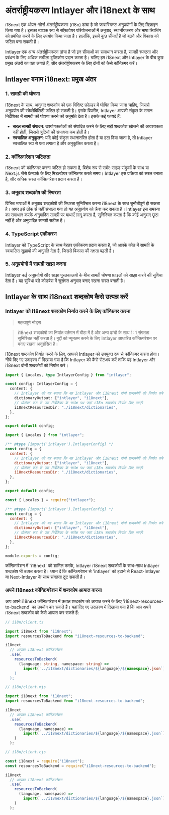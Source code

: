 # अंतर्राष्ट्रीयकरण Intlayer और i18next के साथ

i18next एक ओपन-सोर्स अंतर्राष्ट्रीयकरण (i18n) ढांचा है जो जावास्क्रिप्ट अनुप्रयोगों के लिए डिज़ाइन किया गया है। इसका व्यापक रूप से सॉफ़्टवेयर परियोजनाओं में अनुवाद, स्थानीयकरण और भाषा स्विचिंग को प्रबंधित करने के लिए उपयोग किया जाता है। हालाँकि, इसमें कुछ सीमाएँ हैं जो बढ़ने और विकास को जटिल बना सकती हैं।

Intlayer एक अन्य अंतर्राष्ट्रीयकरण ढांचा है जो इन सीमाओं का समाधान करता है, सामग्री स्पष्टता और प्रबंधन के लिए अधिक लचीला दृष्टिकोण प्रदान करता है। चलिए हम i18next और Intlayer के बीच कुछ प्रमुख अंतरों का पता लगाते हैं, और अंतर्राष्ट्रीयकरण के लिए दोनों को कैसे कॉन्फ़िगर करें।

## Intlayer बनाम i18next: प्रमुख अंतर

### 1. सामग्री की घोषणा

i18next के साथ, अनुवाद शब्दकोष को एक विशिष्ट फ़ोल्डर में घोषित किया जाना चाहिए, जिससे अनुप्रयोग की स्केलेबिलिटी जटिल हो सकती है। इसके विपरीत, Intlayer आपकी संकुल के समान निर्देशिका में सामग्री की घोषणा करने की अनुमति देता है। इसके कई फायदे हैं:

- **सरल सामग्री संपादन**: उपयोगकर्ताओं को संपादित करने के लिए सही शब्दकोश खोजने की आवश्यकता नहीं होती, जिससे त्रुटियों की संभावना कम होती है।
- **स्वचालित अनुकूलन**: यदि कोई संकुल स्थानांतरित होता है या हटा दिया जाता है, तो Intlayer स्वचालित रूप से पता लगाता है और अनुकूलित करता है।

### 2. कॉन्फ़िगरेशन जटिलता

i18next को कॉन्फ़िगर करना जटिल हो सकता है, विशेष रूप से सर्वर-साइड संकुलों के साथ या Next.js जैसे फ़्रेमवर्क के लिए मिडलवेयर कॉन्फ़िगर करते समय। Intlayer इस प्रक्रिया को सरल बनाता है, और अधिक सरल कॉन्फ़िगरेशन प्रदान करता है।

### 3. अनुवाद शब्दकोष की स्थिरता

विभिन्न भाषाओं में अनुवाद शब्दकोषों की स्थिरता सुनिश्चित करना i18next के साथ चुनौतीपूर्ण हो सकता है। अगर इसे ठीक से नहीं संभाला गया तो यह अनुप्रयोग को क्रैश कर सकता है। Intlayer इस समस्या का समाधान करके अनुवादित सामग्री पर बाधाएँ लागू करता है, सुनिश्चित करता है कि कोई अनुवाद छूटा नहीं है और अनुवादित सामग्री सटीक है।

### 4. TypeScript एकीकरण

Intlayer को TypeScript के साथ बेहतर एकीकरण प्रदान करता है, जो आपके कोड में सामग्री के स्वचालित सुझावों की अनुमति देता है, जिससे विकास की दक्षता बढ़ती है।

### 5. अनुप्रयोगों में सामग्री साझा करना

Intlayer कई अनुप्रयोगों और साझा पुस्तकालयों के बीच सामग्री घोषणा फ़ाइलों को साझा करने की सुविधा देता है। यह सुविधा बड़े कोडबेस में सुसंगत अनुवाद बनाए रखना सरल बनाती है।

## Intlayer के साथ i18next शब्दकोष कैसे उत्पन्न करें

### Intlayer को i18next शब्दकोष निर्यात करने के लिए कॉन्फ़िगर करना

> महत्वपूर्ण नोट्स

> i18next शब्दकोषों का निर्यात वर्तमान में बीटा में है और अन्य ढांचों के साथ 1: 1 संगतता सुनिश्चित नहीं करता है। मुद्दों को न्यूनतम करने के लिए Intlayer आधारित कॉन्फ़िगरेशन पर बनाए रखना अनुशंसित है।

i18next शब्दकोष निर्यात करने के लिए, आपको Intlayer को उपयुक्त रूप से कॉन्फ़िगर करना होगा। नीचे दिए गए उदाहरण में दिखाया गया है कि Intlayer को कैसे सेटअप करें ताकि यह Intlayer और i18next दोनों शब्दकोषों को निर्यात करे।

```typescript fileName="intlayer.config.ts" codeFormat="typescript"
import { Locales, type IntlayerConfig } from "intlayer";

const config: IntlayerConfig = {
  content: {
    // Intlayer को यह बताना कि वह Intlayer और i18next दोनों शब्दकोषों को निर्यात करेगा
    dictionaryOutput: ["intlayer", "i18next"],
    // प्रोजेक्ट रूट से उस निर्देशिका के सापेक्ष पथ जहां i18n शब्दकोष निर्यात किए जाएंगे
    i18nextResourcesDir: "./i18next/dictionaries",
  },
};

export default config;
```

```javascript fileName="intlayer.config.mjs" codeFormat="esm"
import { Locales } from "intlayer";

/** @type {import('intlayer').IntlayerConfig} */
const config = {
  content: {
    // Intlayer को यह बताना कि वह Intlayer और i18next दोनों शब्दकोषों को निर्यात करेगा
    dictionaryOutput: ["intlayer", "i18next"],
    // प्रोजेक्ट रूट से उस निर्देशिका के सापेक्ष पथ जहां i18n शब्दकोष निर्यात किए जाएंगे
    i18nextResourcesDir: "./i18next/dictionaries",
  },
};

export default config;
```

```javascript fileName="intlayer.config.cjs" codeFormat="commonjs"
const { Locales } = require("intlayer");

/** @type {import('intlayer').IntlayerConfig} */
const config = {
  content: {
    // Intlayer को यह बताना कि वह Intlayer और i18next दोनों शब्दकोषों को निर्यात करेगा
    dictionaryOutput: ["intlayer", "i18next"],
    // प्रोजेक्ट रूट से उस निर्देशिका के सापेक्ष पथ जहां i18n शब्दकोष निर्यात किए जाएंगे
    i18nextResourcesDir: "./i18next/dictionaries",
  },
};

module.exports = config;
```

कॉन्फ़िगरेशन में 'i18next' को शामिल करके, Intlayer i18next शब्दकोषों के साथ-साथ Intlayer शब्दकोष भी उत्पन्न करता है। ध्यान दें कि कॉन्फ़िगरेशन से 'intlayer' को हटाने से React-Intlayer या Next-Intlayer के साथ संगतता टूट सकती है।

### अपने i18next कॉन्फ़िगरेशन में शब्दकोष आयात करना

आप अपने i18next कॉन्फ़िगरेशन में उत्पन्न शब्दकोष को आयात करने के लिए 'i18next-resources-to-backend' का उपयोग कर सकते हैं। यहां दिए गए उदाहरण में दिखाया गया है कि आप अपने i18next शब्दकोष को कैसे आयात कर सकते हैं:

```typescript fileName="i18n/client.ts" codeFormat="typescript"
// i18n/client.ts

import i18next from "i18next";
import resourcesToBackend from "i18next-resources-to-backend";

i18next
  // आपका i18next कॉन्फ़िगरेशन
  .use(
    resourcesToBackend(
      (language: string, namespace: string) =>
        import(`../i18next/dictionaries/${language}/${namespace}.json`)
    )
  );
```

```javascript fileName="i18n/client.mjs" codeFormat="esm"
// i18n/client.mjs

import i18next from "i18next";
import resourcesToBackend from "i18next-resources-to-backend";

i18next
  // आपका i18next कॉन्फ़िगरेशन
  .use(
    resourcesToBackend(
      (language, namespace) =>
        import(`../i18next/dictionaries/${language}/${namespace}.json`)
    )
  );
```

```javascript fileName="i18n/client.cjs" codeFormat="commonjs"
// i18n/client.cjs

const i18next = require("i18next");
const resourcesToBackend = require("i18next-resources-to-backend");

i18next
  // आपका i18next कॉन्फ़िगरेशन
  .use(
    resourcesToBackend(
      (language, namespace) =>
        import(`../i18next/dictionaries/${language}/${namespace}.json`)
    )
  );
```
